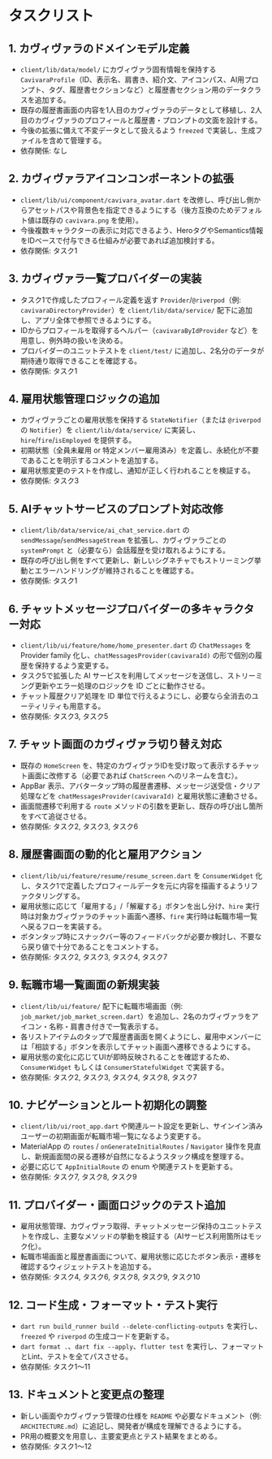 # タスクリスト

## 1. カヴィヴァラのドメインモデル定義
- `client/lib/data/model/` にカヴィヴァラ固有情報を保持する `CavivaraProfile`（ID、表示名、肩書き、紹介文、アイコンパス、AI用プロンプト、タグ、履歴書セクションなど）と履歴書セクション用のデータクラスを追加する。
- 既存の履歴書画面の内容を1人目のカヴィヴァラのデータとして移植し、2人目のカヴィヴァラのプロフィールと履歴書・プロンプトの文面を設計する。
- 今後の拡張に備えて不変データとして扱えるよう `freezed` で実装し、生成ファイルを含めて管理する。
- 依存関係: なし

## 2. カヴィヴァラアイコンコンポーネントの拡張
- `client/lib/ui/component/cavivara_avatar.dart` を改修し、呼び出し側からアセットパスや背景色を指定できるようにする（後方互換のためデフォルト値は既存の `cavivara.png` を使用）。
- 今後複数キャラクターの表示に対応できるよう、HeroタグやSemantics情報をIDベースで付与できる仕組みが必要であれば追加検討する。
- 依存関係: タスク1

## 3. カヴィヴァラ一覧プロバイダーの実装
- タスク1で作成したプロフィール定義を返す `Provider`/`@riverpod`（例: `cavivaraDirectoryProvider`）を `client/lib/data/service/` 配下に追加し、アプリ全体で参照できるようにする。
- IDからプロフィールを取得するヘルパー（`cavivaraByIdProvider` など）を用意し、例外時の扱いを決める。
- プロバイダーのユニットテストを `client/test/` に追加し、2名分のデータが期待通り取得できることを確認する。
- 依存関係: タスク1

## 4. 雇用状態管理ロジックの追加
- カヴィヴァラごとの雇用状態を保持する `StateNotifier`（または `@riverpod` の `Notifier`）を `client/lib/data/service/` に実装し、`hire`/`fire`/`isEmployed` を提供する。
- 初期状態（全員未雇用 or 特定メンバー雇用済み）を定義し、永続化が不要であることを明示するコメントを追加する。
- 雇用状態変更のテストを作成し、通知が正しく行われることを検証する。
- 依存関係: タスク3

## 5. AIチャットサービスのプロンプト対応改修
- `client/lib/data/service/ai_chat_service.dart` の `sendMessage`/`sendMessageStream` を拡張し、カヴィヴァラごとの `systemPrompt` と（必要なら）会話履歴を受け取れるようにする。
- 既存の呼び出し側をすべて更新し、新しいシグネチャでもストリーミング挙動とエラーハンドリングが維持されることを確認する。
- 依存関係: タスク1

## 6. チャットメッセージプロバイダーの多キャラクター対応
- `client/lib/ui/feature/home/home_presenter.dart` の `ChatMessages` を Provider family 化し、`chatMessagesProvider(cavivaraId)` の形で個別の履歴を保持するよう変更する。
- タスク5で拡張した AI サービスを利用してメッセージを送信し、ストリーミング更新やエラー処理のロジックを ID ごとに動作させる。
- チャット履歴クリア処理を ID 単位で行えるようにし、必要なら全消去のユーティリティも用意する。
- 依存関係: タスク3, タスク5

## 7. チャット画面のカヴィヴァラ切り替え対応
- 既存の `HomeScreen` を、特定のカヴィヴァラIDを受け取って表示するチャット画面に改修する（必要であれば `ChatScreen` へのリネームを含む）。
- AppBar 表示、アバタータップ時の履歴書遷移、メッセージ送受信・クリア処理などを `chatMessagesProvider(cavivaraId)` と雇用状態に連動させる。
- 画面間遷移で利用する `route` メソッドの引数を更新し、既存の呼び出し箇所をすべて追従させる。
- 依存関係: タスク2, タスク3, タスク6

## 8. 履歴書画面の動的化と雇用アクション
- `client/lib/ui/feature/resume/resume_screen.dart` を `ConsumerWidget` 化し、タスク1で定義したプロフィールデータを元に内容を描画するようリファクタリングする。
- 雇用状態に応じて「雇用する」/「解雇する」ボタンを出し分け、`hire` 実行時は対象カヴィヴァラのチャット画面へ遷移、`fire` 実行時は転職市場一覧へ戻るフローを実装する。
- ボタンタップ時にスナックバー等のフィードバックが必要か検討し、不要なら戻り値で十分であることをコメントする。
- 依存関係: タスク2, タスク3, タスク4, タスク7

## 9. 転職市場一覧画面の新規実装
- `client/lib/ui/feature/` 配下に転職市場画面（例: `job_market/job_market_screen.dart`）を追加し、2名のカヴィヴァラをアイコン・名称・肩書き付きで一覧表示する。
- 各リストアイテムのタップで履歴書画面を開くようにし、雇用中メンバーには「相談する」ボタンを表示してチャット画面へ遷移できるようにする。
- 雇用状態の変化に応じてUIが即時反映されることを確認するため、`ConsumerWidget` もしくは `ConsumerStatefulWidget` で実装する。
- 依存関係: タスク2, タスク3, タスク4, タスク8, タスク7

## 10. ナビゲーションとルート初期化の調整
- `client/lib/ui/root_app.dart` や関連ルート設定を更新し、サインイン済みユーザーの初期画面が転職市場一覧になるよう変更する。
- MaterialApp の `routes` / `onGenerateInitialRoutes` / `Navigator` 操作を見直し、新規画面間の戻る遷移が自然になるようスタック構成を整理する。
- 必要に応じて `AppInitialRoute` の enum や関連テストを更新する。
- 依存関係: タスク7, タスク8, タスク9

## 11. プロバイダー・画面ロジックのテスト追加
- 雇用状態管理、カヴィヴァラ取得、チャットメッセージ保持のユニットテストを作成し、主要なメソッドの挙動を検証する（AIサービス利用箇所はモック化）。
- 転職市場画面と履歴書画面について、雇用状態に応じたボタン表示・遷移を確認するウィジェットテストを追加する。
- 依存関係: タスク4, タスク6, タスク8, タスク9, タスク10

## 12. コード生成・フォーマット・テスト実行
- `dart run build_runner build --delete-conflicting-outputs` を実行し、`freezed` や `riverpod` の生成コードを更新する。
- `dart format .`、`dart fix --apply`、`flutter test` を実行し、フォーマットとLint、テストを全てパスさせる。
- 依存関係: タスク1〜11

## 13. ドキュメントと変更点の整理
- 新しい画面やカヴィヴァラ管理の仕様を `README` や必要なドキュメント（例: `ARCHITECTURE.md`）に追記し、開発者が構成を理解できるようにする。
- PR用の概要文を用意し、主要変更点とテスト結果をまとめる。
- 依存関係: タスク1〜12
